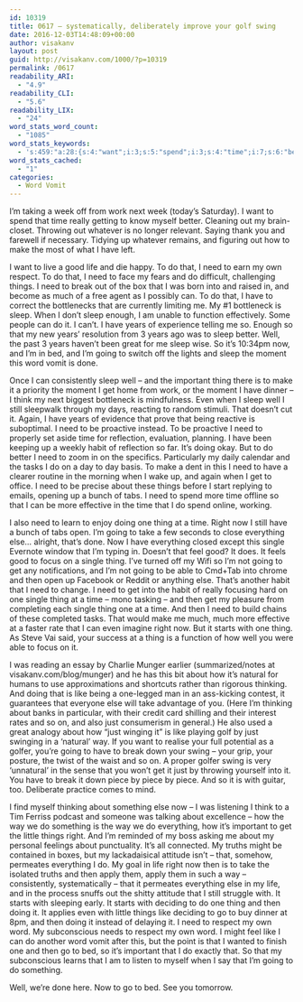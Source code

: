 ```yaml
---
id: 10319
title: 0617 – systematically, deliberately improve your golf swing
date: 2016-12-03T14:48:09+00:00
author: visakanv
layout: post
guid: http://visakanv.com/1000/?p=10319
permalink: /0617
readability_ARI:
  - "4.9"
readability_CLI:
  - "5.6"
readability_LIX:
  - "24"
word_stats_word_count:
  - "1085"
word_stats_keywords:
  - 's:459:"a:28:{s:4:"want";i:3;s:5:"spend";i:3;s:4:"time";i:7;s:6:"better";i:3;s:4:"make";i:4;s:4:"good";i:3;s:4:"life";i:3;s:4:"need";i:14;s:7:"respect";i:3;s:6:"things";i:4;s:5:"break";i:3;s:5:"sleep";i:7;s:5:"years";i:5;s:4:"well";i:5;s:5:"going";i:6;s:6:"moment";i:3;s:4:"word";i:4;s:9:"important";i:3;s:5:"thing";i:8;s:5:"habit";i:3;s:5:"right";i:4;s:4:"take";i:3;s:6:"single";i:4;s:6:"starts";i:3;s:8:"thinking";i:3;s:4:"like";i:4;s:4:"just";i:4;s:5:"piece";i:3;}";'
word_stats_cached:
  - "1"
categories:
  - Word Vomit
---
```

I’m taking a week off from work next week (today’s Saturday). I want to spend that time really getting to know myself better. Cleaning out my brain-closet. Throwing out whatever is no longer relevant. Saying thank you and farewell if necessary. Tidying up whatever remains, and figuring out how to make the most of what I have left.

I want to live a good life and die happy. To do that, I need to earn my own respect. To do that, I need to face my fears and do difficult, challenging things. I need to break out of the box that I was born into and raised in, and become as much of a free agent as I possibly can. To do that, I have to correct the bottlenecks that are currently limiting me. My #1 bottleneck is sleep. When I don’t sleep enough, I am unable to function effectively. Some people can do it. I can’t. I have years of experience telling me so. Enough so that my new years’ resolution from 3 years ago was to sleep better. Well, the past 3 years haven’t been great for me sleep wise. So it’s 10:34pm now, and I’m in bed, and I’m going to switch off the lights and sleep the moment this word vomit is done. 

Once I can consistently sleep well – and the important thing there is to make it a priority the moment I get home from work, or the moment I have dinner – I think my next biggest bottleneck is mindfulness. Even when I sleep well I still sleepwalk through my days, reacting to random stimuli. That doesn’t cut it. Again, I have years of evidence that prove that being reactive is suboptimal. I need to be proactive instead. To be proactive I need to properly set aside time for reflection, evaluation, planning. I have been keeping up a weekly habit of reflection so far. It’s doing okay. But to do better I need to zoom in on the specifics. Particularly my daily calendar and the tasks I do on a day to day basis. To make a dent in this I need to have a clearer routine in the morning when I wake up, and again when I get to office. I need to be precise about these things before I start replying to emails, opening up a bunch of tabs. I need to spend more time offline so that I can be more effective in the time that I do spend online, working. 

I also need to learn to enjoy doing one thing at a time. Right now I still have a bunch of tabs open. I’m going to take a few seconds to close everything else… alright, that’s done. Now I have everything closed except this single Evernote window that I’m typing in. Doesn’t that feel good? It does. It feels good to focus on a single thing. I’ve turned off my Wifi so I’m not going to get any notifications, and I’m not going to be able to Cmd+Tab into chrome and then open up Facebook or Reddit or anything else. That’s another habit that I need to change. I need to get into the habit of really focusing hard on one single thing at a time – mono tasking – and then get my pleasure from completing each single thing one at a time. And then I need to build chains of these completed tasks. That would make me much, much more effective at a faster rate that I can even imagine right now. But it starts with one thing. As Steve Vai said, your success at a thing is a function of how well you were able to focus on it.

I was reading an essay by Charlie Munger earlier (summarized/notes at visakanv.com/blog/munger) and he has this bit about how it’s natural for humans to use approximations and shortcuts rather than rigorous thinking. And doing that is like being a one-legged man in an ass-kicking contest, it guarantees that everyone else will take advantage of you. (Here I’m thinking about banks in particular, with their credit card shilling and their interest rates and so on, and also just consumerism in general.) He also used a great analogy about how “just winging it” is like playing golf by just swinging in a ‘natural’ way. If you want to realise your full potential as a golfer, you’re going to have to break down your swing – your grip, your posture, the twist of the waist and so on. A proper golfer swing is very ‘unnatural’ in the sense that you won’t get it just by throwing yourself into it. You have to break it down piece by piece by piece. And so it is with guitar, too. Deliberate practice comes to mind.

I find myself thinking about something else now – I was listening I think to a Tim Ferriss podcast and someone was talking about excellence – how the way we do something is the way we do everything, how it’s important to get the little things right. And I’m reminded of my boss asking me about my personal feelings about punctuality. It’s all connected. My truths might be contained in boxes, but my lackadaisical attitude isn’t – that, somehow, permeates everything I do. My goal in life right now then is to take the isolated truths and then apply them, apply them in such a way – consistently, systematically – that it permeates everything else in my life, and in the process snuffs out the shitty attitude that I still struggle with. It starts with sleeping early. It starts with deciding to do one thing and then doing it. It applies even with little things like deciding to go to buy dinner at 8pm, and then doing it instead of delaying it. I need to respect my own word. My subconscious needs to respect my own word. I might feel like I can do another word vomit after this, but the point is that I wanted to finish one and then go to bed, so it’s important that I do exactly that. So that my subconscious learns that I am to listen to myself when I say that I’m going to do something. 

Well, we’re done here. Now to go to bed. See you tomorrow.